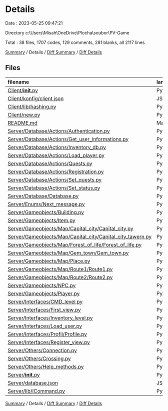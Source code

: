 # Details

Date : 2023-05-25 09:47:21

Directory c:\\Users\\Misah\\OneDrive\\Plocha\\soubor\\PV-Game

Total : 38 files,  1707 codes, 129 comments, 281 blanks, all 2117 lines

[Summary](results.md) / Details / [Diff Summary](diff.md) / [Diff Details](diff-details.md)

## Files
| filename | language | code | comment | blank | total |
| :--- | :--- | ---: | ---: | ---: | ---: |
| [Client/__init__.py](/Client/__init__.py) | Python | 119 | 1 | 14 | 134 |
| [Client/konfig/client.json](/Client/konfig/client.json) | JSON | 6 | 0 | 0 | 6 |
| [Client/lib/hashing.py](/Client/lib/hashing.py) | Python | 5 | 0 | 1 | 6 |
| [Client/new.py](/Client/new.py) | Python | 80 | 1 | 7 | 88 |
| [README.md](/README.md) | Markdown | 59 | 0 | 18 | 77 |
| [Server/Database/Actions/Authentication.py](/Server/Database/Actions/Authentication.py) | Python | 32 | 0 | 4 | 36 |
| [Server/Database/Actions/Get_user_informations.py](/Server/Database/Actions/Get_user_informations.py) | Python | 24 | 2 | 3 | 29 |
| [Server/Database/Actions/Inventory_db.py](/Server/Database/Actions/Inventory_db.py) | Python | 48 | 6 | 7 | 61 |
| [Server/Database/Actions/Load_player.py](/Server/Database/Actions/Load_player.py) | Python | 24 | 7 | 3 | 34 |
| [Server/Database/Actions/Quests.py](/Server/Database/Actions/Quests.py) | Python | 10 | 4 | 1 | 15 |
| [Server/Database/Actions/Registration.py](/Server/Database/Actions/Registration.py) | Python | 35 | 0 | 5 | 40 |
| [Server/Database/Actions/Set_quests.py](/Server/Database/Actions/Set_quests.py) | Python | 8 | 1 | 1 | 10 |
| [Server/Database/Actions/Set_status.py](/Server/Database/Actions/Set_status.py) | Python | 30 | 0 | 4 | 34 |
| [Server/Database/Database.py](/Server/Database/Database.py) | Python | 11 | 0 | 3 | 14 |
| [Server/Enums/Next_message.py](/Server/Enums/Next_message.py) | Python | 6 | 3 | 2 | 11 |
| [Server/Gameobjects/Building.py](/Server/Gameobjects/Building.py) | Python | 77 | 0 | 19 | 96 |
| [Server/Gameobjects/Item.py](/Server/Gameobjects/Item.py) | Python | 14 | 0 | 4 | 18 |
| [Server/Gameobjects/Map/Capital_city/Capital_city.py](/Server/Gameobjects/Map/Capital_city/Capital_city.py) | Python | 57 | 3 | 10 | 70 |
| [Server/Gameobjects/Map/Capital_city/Capital_city_tawern.py](/Server/Gameobjects/Map/Capital_city/Capital_city_tawern.py) | Python | 15 | 0 | 5 | 20 |
| [Server/Gameobjects/Map/Forest_of_life/Forest_of_life.py](/Server/Gameobjects/Map/Forest_of_life/Forest_of_life.py) | Python | 25 | 0 | 3 | 28 |
| [Server/Gameobjects/Map/Gem_town/Gem_town.py](/Server/Gameobjects/Map/Gem_town/Gem_town.py) | Python | 19 | 0 | 2 | 21 |
| [Server/Gameobjects/Map/Place.py](/Server/Gameobjects/Map/Place.py) | Python | 144 | 0 | 31 | 175 |
| [Server/Gameobjects/Map/Route1/Route1.py](/Server/Gameobjects/Map/Route1/Route1.py) | Python | 21 | 0 | 3 | 24 |
| [Server/Gameobjects/Map/Route2/Route2.py](/Server/Gameobjects/Map/Route2/Route2.py) | Python | 20 | 0 | 2 | 22 |
| [Server/Gameobjects/NPC.py](/Server/Gameobjects/NPC.py) | Python | 2 | 0 | 0 | 2 |
| [Server/Gameobjects/Player.py](/Server/Gameobjects/Player.py) | Python | 82 | 2 | 8 | 92 |
| [Server/Interfaces/CMD_level.py](/Server/Interfaces/CMD_level.py) | Python | 28 | 0 | 9 | 37 |
| [Server/Interfaces/First_view.py](/Server/Interfaces/First_view.py) | Python | 87 | 25 | 19 | 131 |
| [Server/Interfaces/Inventory_level.py](/Server/Interfaces/Inventory_level.py) | Python | 230 | 0 | 27 | 257 |
| [Server/Interfaces/Load_user.py](/Server/Interfaces/Load_user.py) | Python | 31 | 0 | 2 | 33 |
| [Server/Interfaces/Profil/Profile.py](/Server/Interfaces/Profil/Profile.py) | Python | 47 | 0 | 10 | 57 |
| [Server/Interfaces/Register_view.py](/Server/Interfaces/Register_view.py) | Python | 164 | 0 | 27 | 191 |
| [Server/Others/Connection.py](/Server/Others/Connection.py) | Python | 50 | 46 | 9 | 105 |
| [Server/Others/Crossing.py](/Server/Others/Crossing.py) | Python | 16 | 0 | 5 | 21 |
| [Server/Others/Help_methods.py](/Server/Others/Help_methods.py) | Python | 8 | 16 | 1 | 25 |
| [Server/__init__.py](/Server/__init__.py) | Python | 63 | 12 | 11 | 86 |
| [Server/database.json](/Server/database.json) | JSON | 5 | 0 | 0 | 5 |
| [Server/lib/ICommand.py](/Server/lib/ICommand.py) | Python | 5 | 0 | 1 | 6 |

[Summary](results.md) / Details / [Diff Summary](diff.md) / [Diff Details](diff-details.md)